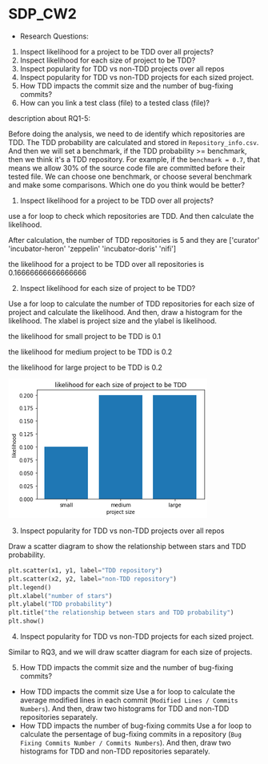 # SDP_CW2

* Research Questions:
 1. Inspect likelihood for a project to be TDD over all projects?
 2. Inspect likelihood for each size of project to be TDD?
 3. Inspect popularity for TDD vs non-TDD projects over all repos
 4. Inspect popularity for TDD vs non-TDD projects for each sized project.
 5. How TDD impacts the commit size and the number of bug-fixing commits?
 6. How can you link a test class (file) to a tested class (file)?


description about RQ1-5:

Before doing the analysis, we need to de identify which repositories are TDD. The TDD probability are calculated and stored in `Repository_info.csv`. And then we will set a benchmark, if the TDD probability >= benchmark, then we think it's a TDD repository.
For example, if the `benchmark = 0.7`, that means we allow 30% of the source code file are committed before their tested file. We can choose one benchmark, or choose several benchmark and make some comparisons. Which one do you think would be better?

1. Inspect likelihood for a project to be TDD over all projects?

 use a for loop to check which repositories are TDD. And then calculate the likelihood.
 
 After calculation, the number of TDD repositories is 5 and they are  ['curator' 'incubator-heron' 'zeppelin' 'incubator-doris' 'nifi']
 
 the likelihood for a project to be TDD over all repositories is 0.16666666666666666

2. Inspect likelihood for each size of project to be TDD?

 Use a for loop to calculate the number of TDD repositories for each size of project and calculate the likelihood. And then, draw a histogram for the likelihood. The xlabel is project size and the ylabel is likelihood.

the likelihood for small project to be TDD is 0.1

the likelihood for medium project to be TDD is 0.2

the likelihood for large project to be TDD is 0.2

![](Python/img/img1.png)

3. Inspect popularity for TDD vs non-TDD projects over all repos

 Draw a scatter diagram to show the relationship between stars and TDD probability.
 ```python
 plt.scatter(x1, y1, label="TDD repository")
 plt.scatter(x2, y2, label="non-TDD repository")
 plt.legend()
 plt.xlabel("number of stars")
 plt.ylabel("TDD probability")
 plt.title("the relationship between stars and TDD probability")
 plt.show()

 ```

4. Inspect popularity for TDD vs non-TDD projects for each sized project.

 Similar to RQ3, and we will draw scatter diagram for each size of projects.

5. How TDD impacts the commit size and the number of bug-fixing commits?
 
 - How TDD impacts the commit size
 Use a for loop to calculate the average modified lines in each commit (`Modified Lines / Commits Numbers`). And then, draw two histograms for TDD and non-TDD repositories separately.
 - How TDD impacts the number of bug-fixing commits
 Use a for loop to calculate the persentage of bug-fixing commits in a repository (`Bug Fixing Commits Number / Commits Numbers`). And then, draw two histograms for TDD and non-TDD repositories separately.


